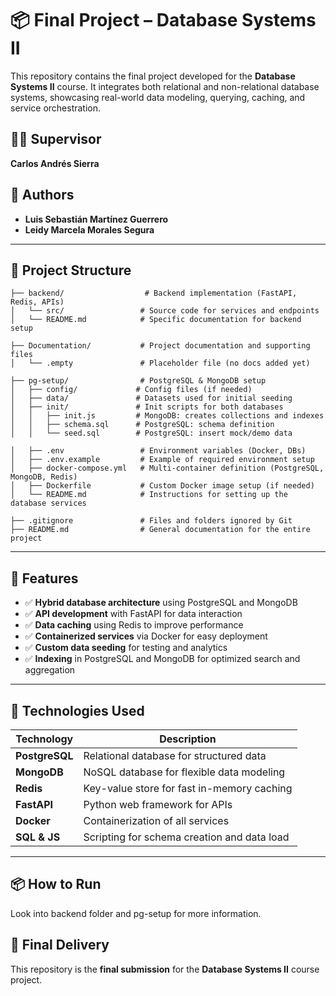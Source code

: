 # 📦 Final Project – Database Systems II

This repository contains the final project developed for the **Database Systems II** course. It integrates both relational and non-relational database systems, showcasing real-world data modeling, querying, caching, and service orchestration.

## 🧑‍🏫 Supervisor

**Carlos Andrés Sierra**

## 👥 Authors

- **Luis Sebastián Martínez Guerrero**
- **Leidy Marcela Morales Segura**

---

## 📂 Project Structure

```
├── backend/                  # Backend implementation (FastAPI, Redis, APIs)
│   └── src/                 # Source code for services and endpoints
│   └── README.md            # Specific documentation for backend setup

├── Documentation/           # Project documentation and supporting files
│   └── .empty               # Placeholder file (no docs added yet)

├── pg-setup/                # PostgreSQL & MongoDB setup
│   ├── config/             # Config files (if needed)
│   ├── data/               # Datasets used for initial seeding
│   ├── init/               # Init scripts for both databases
│   │   ├── init.js         # MongoDB: creates collections and indexes
│   │   ├── schema.sql      # PostgreSQL: schema definition
│   │   └── seed.sql        # PostgreSQL: insert mock/demo data

│   ├── .env                 # Environment variables (Docker, DBs)
│   ├── .env.example         # Example of required environment setup
│   ├── docker-compose.yml   # Multi-container definition (PostgreSQL, MongoDB, Redis)
│   ├── Dockerfile           # Custom Docker image setup (if needed)
│   └── README.md            # Instructions for setting up the database services

├── .gitignore               # Files and folders ignored by Git
├── README.md                # General documentation for the entire project
```

---

## 🚀 Features

- ✅ **Hybrid database architecture** using PostgreSQL and MongoDB  
- ✅ **API development** with FastAPI for data interaction  
- ✅ **Data caching** using Redis to improve performance  
- ✅ **Containerized services** via Docker for easy deployment  
- ✅ **Custom data seeding** for testing and analytics  
- ✅ **Indexing** in PostgreSQL and MongoDB for optimized search and aggregation  

---

## 🔧 Technologies Used

| Technology     | Description                                 |
|----------------|---------------------------------------------|
| **PostgreSQL** | Relational database for structured data     |
| **MongoDB**    | NoSQL database for flexible data modeling   |
| **Redis**      | Key-value store for fast in-memory caching  |
| **FastAPI**    | Python web framework for APIs               |
| **Docker**     | Containerization of all services            |
| **SQL & JS**   | Scripting for schema creation and data load |

---

## 📦 How to Run

Look into backend folder and pg-setup for more information. 

## 📅 Final Delivery

This repository is the **final submission** for the **Database Systems II** course project.
